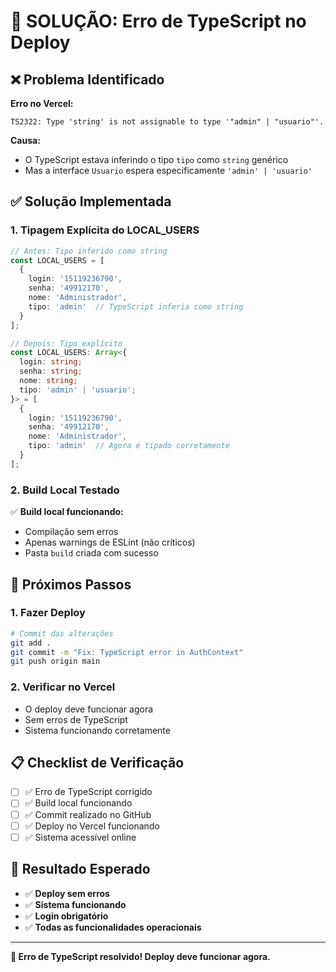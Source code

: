 # 🔧 SOLUÇÃO: Erro de TypeScript no Deploy

## ❌ Problema Identificado

**Erro no Vercel:**
```
TS2322: Type 'string' is not assignable to type '"admin" | "usuario"'.
```

**Causa:**
- O TypeScript estava inferindo o tipo `tipo` como `string` genérico
- Mas a interface `Usuario` espera especificamente `'admin' | 'usuario'`

## ✅ Solução Implementada

### **1. Tipagem Explícita do LOCAL_USERS**

```typescript
// Antes: Tipo inferido como string
const LOCAL_USERS = [
  {
    login: '15119236790',
    senha: '49912170',
    nome: 'Administrador',
    tipo: 'admin'  // TypeScript inferia como string
  }
];

// Depois: Tipo explícito
const LOCAL_USERS: Array<{
  login: string;
  senha: string;
  nome: string;
  tipo: 'admin' | 'usuario';
}> = [
  {
    login: '15119236790',
    senha: '49912170',
    nome: 'Administrador',
    tipo: 'admin'  // Agora é tipado corretamente
  }
];
```

### **2. Build Local Testado**

✅ **Build local funcionando:**
- Compilação sem erros
- Apenas warnings de ESLint (não críticos)
- Pasta `build` criada com sucesso

## 🚀 Próximos Passos

### **1. Fazer Deploy**
```bash
# Commit das alterações
git add .
git commit -m "Fix: TypeScript error in AuthContext"
git push origin main
```

### **2. Verificar no Vercel**
- O deploy deve funcionar agora
- Sem erros de TypeScript
- Sistema funcionando corretamente

## 📋 Checklist de Verificação

- [ ] ✅ Erro de TypeScript corrigido
- [ ] ✅ Build local funcionando
- [ ] ✅ Commit realizado no GitHub
- [ ] ✅ Deploy no Vercel funcionando
- [ ] ✅ Sistema acessível online

## 🎯 Resultado Esperado

- ✅ **Deploy sem erros**
- ✅ **Sistema funcionando**
- ✅ **Login obrigatório**
- ✅ **Todas as funcionalidades operacionais**

---
**🔧 Erro de TypeScript resolvido! Deploy deve funcionar agora.**
